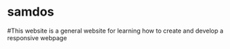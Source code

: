 # samdos
#This website is a general website for learning how to create and develop a responsive webpage
